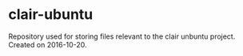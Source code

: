 # clair-ubuntu
Repository used for storing files relevant to the clair unbuntu project.
Created on 2016-10-20.
